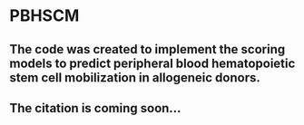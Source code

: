 # PBHSCM
## The code was created to implement the scoring models to predict peripheral blood hematopoietic stem cell mobilization in allogeneic donors.

## The citation is coming soon...
